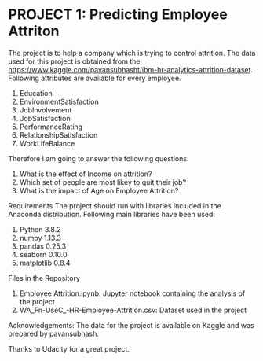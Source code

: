 # PROJECT 1: Predicting Employee Attriton
The project is to help a company which is trying to control attrition. The data used for this project is obtained from the https://www.kaggle.com/pavansubhasht/ibm-hr-analytics-attrition-dataset. Following attributes are available for every employee.

1. Education
2. EnvironmentSatisfaction
3. JobInvolvement
4. JobSatisfaction
5. PerformanceRating
5. RelationshipSatisfaction
6. WorkLifeBalance

Therefore I am going to answer the following questions:
1. What is the effect of Income on attrition?
2. Which set of people are most likey to quit their job?
3. What is the impact of Age on Employee Attrition?

Requirements
The project should run with libraries included in the Anaconda distribution. Following main libraries have been used:

1. Python 3.8.2
2. numpy 1.13.3
3. pandas 0.25.3
4. seaborn 0.10.0
5. matplotlib 0.8.4

Files in the Repository
1. Employee Attrition.ipynb: Jupyter notebook containing the analysis of the project
2. WA_Fn-UseC_-HR-Employee-Attrition.csv: Dataset used in the project

Acknowledgements:
The data for the project is available on Kaggle and was prepared by pavansubhash.
 
Thanks to Udacity for a great project.
